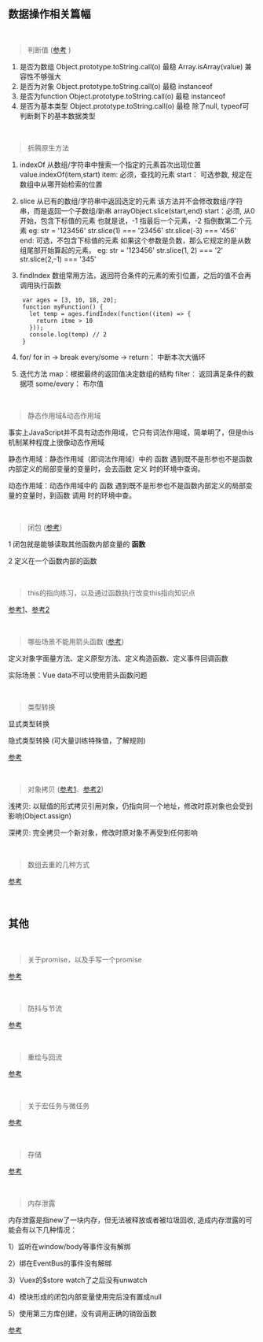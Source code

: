 ## 数据操作相关篇幅

<br/>

> 判断值 ([参考](https://juejin.im/post/5be52b1ae51d450b3647e766#heading-2)   )
  1) 是否为数组
     Object.prototype.toString.call(o) 最稳
     Array.isArray(value) 兼容性不够强大
  2) 是否为对象
     Object.prototype.toString.call(o) 最稳
     instanceof
  3) 是否为function
     Object.prototype.toString.call(o) 最稳
     instanceof
  4) 是否为基本类型
     Object.prototype.toString.call(o) 最稳
     除了null, typeof可判断剩下的基本数据类型
  
<br/>

> 折腾原生方法
  1) indexOf
     从数组/字符串中搜索一个指定的元素首次出现位置
     value.indexOf(item,start)
     item: 必须，查找的元素
     start： 可选参数, 规定在数组中从哪开始检索的位置 

  2) slice
     从已有的数组/字符串中返回选定的元素
     该方法并不会修改数组/字符串，而是返回一个子数组/新串
     arrayObject.slice(start,end)
     start：必须, 从0开始，包含下标值的元素
            也就是说，-1 指最后一个元素，-2 指倒数第二个元素
            eg: str = '123456' str.slice(1) === '23456'  str.slice(-3) === '456'       
     end:   可选，不包含下标值的元素
            如果这个参数是负数，那么它规定的是从数组尾部开始算起的元素。
            eg: str = '123456' str.slice(1, 2) === '2'  str.slice(2,-1) === '345' 

  3) findIndex
     数组常用方法，返回符合条件的元素的索引位置，之后的值不会再调用执行函数
  ````
      var ages = [3, 10, 18, 20];
      function myFunction() {
        let temp = ages.findIndex(function((item) => {
          return itme > 10
        }));
        console.log(temp) // 2
      } 
  ````      

  4) for/ for in -> break  every/some -> return： 中断本次大循环  

  5) 迭代方法
     map：根据最终的返回值决定数组的结构
     filter： 返回满足条件的数据项
     some/every： 布尔值

<br/>     

> 静态作用域&动态作用域

  事实上JavaScript并不具有动态作用域，它只有词法作用域，简单明了，但是this机制某种程度上很像动态作用域

  静态作用域：静态作用域（即词法作用域）中的 函数 遇到既不是形参也不是函数内部定义的局部变量的变量时，会去函数 定义 时的环境中查询。
  
  动态作用域：动态作用域中的 函数 遇到既不是形参也不是函数内部定义的局部变量的变量时，到函数 调用 时的环境中查。

<br/>

> 闭包 ([参考](http://www.ruanyifeng.com/blog/2009/08/learning_javascript_closures.html))

  1 闭包就是能够读取其他函数内部变量的 **函数**

  2 定义在一个函数内部的函数

  <br/>

> this的指向练习，以及通过函数执行改变this指向知识点

  [参考1](https://github.com/YvetteLau/Blog/issues/6)、[参考2](https://www.cnblogs.com/Tiboo/p/11370325.html)

<br/>

> 哪些场景不能用箭头函数 ([参考](https://zhuanlan.zhihu.com/p/26540168))

  定义对象字面量方法、定义原型方法、定义构造函数、定义事件回调函数

  实际场景：Vue data不可以使用箭头函数问题


<br/>

> 类型转换

  显式类型转换

  隐式类型转换 (可大量训练特殊值，了解规则)

 [参考](https://juejin.im/post/5b6906b46fb9a04fcb5b8771)
 
<br/> 

> 对象拷贝 ([参考1](https://www.cnblogs.com/Tiboo/p/12306442.html)、[参考2](https://juejin.im/post/5b5dcf8351882519790c9a2e#heading-4))

  浅拷贝: 以赋值的形式拷贝引用对象，仍指向同一个地址，修改时原对象也会受到影响(Object.assign)

  深拷贝: 完全拷贝一个新对象，修改时原对象不再受到任何影响
  
<br/> 

> 数组去重的几种方式

 [参考](https://www.cnblogs.com/Tiboo/p/11846316.html)

<br/>

## 其他

<br/>

> 关于promise，以及手写一个promise

[参考](https://www.cnblogs.com/Tiboo/p/10072963.html)

<br/>

> 防抖与节流

[参考](https://www.cnblogs.com/Tiboo/p/11795788.html)

<br/>

> 重绘与回流

[参考](https://www.cnblogs.com/Tiboo/p/10505613.html)

<br/>

> 关于宏任务与微任务

[参考](https://github.com/yang1212/collection-about/issues/4)

<br/>

> 存储

[参考](https://www.cnblogs.com/Tiboo/p/10355955.html)

<br/>

> 内存泄露

  内存泄露是指new了一块内存，但无法被释放或者被垃圾回收, 造成内存泄露的可能会有以下几种情况：

  1）监听在window/body等事件没有解绑

  2）绑在EventBus的事件没有解绑

  3）Vuex的$store watch了之后没有unwatch

  4）模块形成的闭包内部变量使用完后没有置成null

  5）使用第三方库创建，没有调用正确的销毁函数  

  [参考](https://juejin.im/post/5b2fd09ee51d45588576f429)    